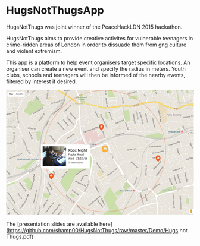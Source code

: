 HugsNotThugsApp
================

HugsNotThugs was joint winner of the PeaceHackLDN 2015 hackathon.

HugsNotThugs aims to provide creative activites for vulnerable teenagers in crime-ridden areas of London in order to dissuade them from gng culture and violent extremism.

This app is a platform to help event organisers target specific locations. An organiser can create a new event and specify the radius in meters. Youth clubs, schools and teenagers will then be informed of the nearby events, filtered by interest if desired.

   ![Demo](https://github.com/shamp00/HugsNotThugs/raw/master/Demo/HugsNotThugs_InterfaceMockup_map.jpg)

The [presentation slides are available here](https://github.com/shamp00/HugsNotThugs/raw/master/Demo/Hugs not Thugs.pdf)

